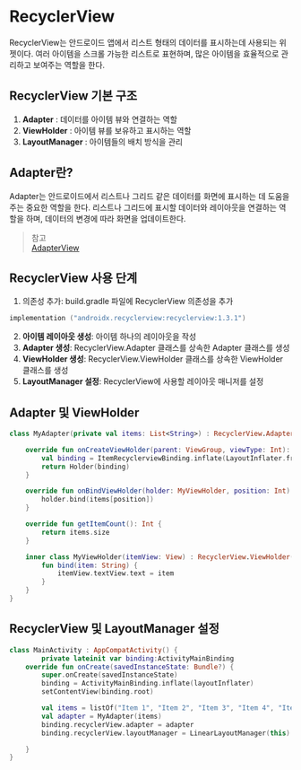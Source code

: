 # RecyclerView
RecyclerView는 안드로이드 앱에서 리스트 형태의 데이터를 표시하는데 사용되는 위젯이다. 여러 아이템을 스크롤 가능한 리스트로 표현하며, 많은 아이템을 효율적으로 관리하고 보여주는 역할을 한다.

## RecyclerView 기본 구조
1. **Adapter** : 데이터를 아이템 뷰와 연결하는 역할
2. **ViewHolder** : 아이템 뷰를 보유하고 표시하는 역할
3. **LayoutManager** : 아이템들의 배치 방식을 관리

## Adapter란?
Adapter는 안드로이드에서 리스트나 그리드 같은 데이터를 화면에 표시하는 데 도움을 주는 중요한 역할을 한다. 리스트나 그리드에 표시할 데이터와 레이아웃을 연결하는 역할을 하며, 데이터의 변경에 따라 화면을 업데이트한다.

> 참고  
[AdapterView](https://github.com/KyungHwa0/TIL/blob/main/Android/AdapterView.md)

## RecyclerView 사용 단계
1. 의존성 추가: build.gradle 파일에 RecyclerView 의존성을 추가
```kotlin
implementation ("androidx.recyclerview:recyclerview:1.3.1")
```
2. **아이템 레이아웃 생성**: 아이템 하나의 레이아웃을 작성
3. **Adapter 생성**: RecyclerView.Adapter 클래스를 상속한 Adapter 클래스를 생성
4. **ViewHolder 생성**: RecyclerView.ViewHolder 클래스를 상속한 ViewHolder 클래스를 생성
5. **LayoutManager 설정**: RecyclerView에 사용할 레이아웃 매니저를 설정

## Adapter 및 ViewHolder
```kotlin
class MyAdapter(private val items: List<String>) : RecyclerView.Adapter<MyAdapter.MyViewHolder>() {

    override fun onCreateViewHolder(parent: ViewGroup, viewType: Int): MyViewHolder {
        val binding = ItemRecyclerviewBinding.inflate(LayoutInflater.from(parent.context), parent, false)
        return Holder(binding)
    }

    override fun onBindViewHolder(holder: MyViewHolder, position: Int) {
        holder.bind(items[position])
    }

    override fun getItemCount(): Int {
        return items.size
    }

    inner class MyViewHolder(itemView: View) : RecyclerView.ViewHolder(itemView) {
        fun bind(item: String) {
            itemView.textView.text = item
        }
    }
}
```

## RecyclerView 및 LayoutManager 설정
```kotlin
class MainActivity : AppCompatActivity() {
		private lateinit var binding:ActivityMainBinding
    override fun onCreate(savedInstanceState: Bundle?) {
        super.onCreate(savedInstanceState)
        binding = ActivityMainBinding.inflate(layoutInflater)
        setContentView(binding.root)

        val items = listOf("Item 1", "Item 2", "Item 3", "Item 4", "Item 5")
        val adapter = MyAdapter(items)
        binding.recyclerView.adapter = adapter
        binding.recyclerView.layoutManager = LinearLayoutManager(this)

    }
}
```
